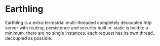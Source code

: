# Earthling

Earthling is a extra-terrestrial multi-threaded completely 
decoupled http server with routing,
persistence and security built in.
static is held to a minimum. there are no single instances. 
each request has its own thread.. decoupled as possible.


